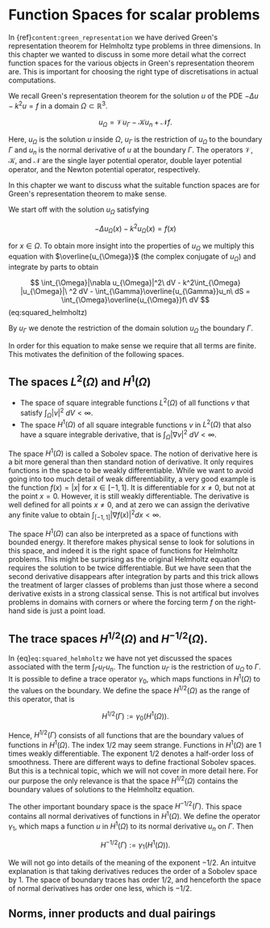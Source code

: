 # Function Spaces for scalar problems

In {ref}`content:green_representation` we have derived Green's representation theorem for Helmholtz type problems in three dimensions. In this chapter we wanted to discuss in some more detail what the correct function spaces for the various objects in Green's representation theorem are. This is important for choosing the right type of discretisations in actual computations.

We recall Green's representation theorem for the solution $u$ of the PDE $-\Delta u-k^2u=f$ in a domain $\Omega\subset\mathbb{R}^3$.

$$
u_{\Omega} = \mathcal{V}u_{\Gamma} - \mathcal{K}u_n +\mathcal{N}f.
$$

Here, $u_{\Omega}$ is the solution $u$ inside $\Omega$, $u_{\Gamma}$ is the restriction of $u_{\Omega}$ to the boundary $\Gamma$ and $u_n$ is the normal derivative of $u$ at the boundary $\Gamma$. The operators $\mathcal{V}$, $\mathcal{K}$, and $\mathcal{N}$ are the single layer potential operator, double layer potential operator, and the Newton potential operator, respectively.

In this chapter we want to discuss what the suitable function spaces are for Green's representation theorem to make sense.

We start off with the solution $u_{\Omega}$ satisfying

$$
-\Delta u_{\Omega}(x) - k^2u_{\Omega}(x) = f(x)
$$ 

for $x\in\Omega$. To obtain more insight into the properties of $u_{\Omega}$ we multiply this equation with $\overline{u_{\Omega}}$ (the complex conjugate of $u_{\Omega}$) and integrate by parts to obtain

$$
\int_{\Omega}|\nabla u_{\Omega}|^2\ dV - k^2\int_{\Omega} |u_{\Omega}|\ ^2 dV - \int_{\Gamma}\overline{u_{\Gamma}}u_n\ dS = \int_{\Omega}\overline{u_{\Omega}}f\ dV
$$ (eq:squared_helmholtz)

By $u_{\Gamma}$ we denote the restriction of the domain solution $u_{\Omega}$ the boundary $\Gamma$.

In order for this equation to make sense we require that all terms are finite. This motivates the definition of the following spaces.

## The spaces $L^2(\Omega)$ and $H^1(\Omega)$

* The space of square integrable functions $L^2(\Omega)$ of all functions $v$ that satisfy $\int_{\Omega}|v|^2\ dV < \infty$.
* The space $H^1(\Omega)$ of all square integrable functions $v$ in $L^2(\Omega)$ that also have a square integrable derivative, that is $\int_{\Omega}|\nabla v|^2\ dV < \infty$.

The space $H^1(\Omega)$ is called a Sobolev space. The notion of derivative here is a bit more general than then standard notion of derivative. It only requires functions in the space to be weakly differentiable. While we want to avoid going into too much detail of weak differentiability, a very good example is the function $f(x) = |x|$ for $x\in [-1, 1]$. It is differentiable for $x\neq 0$, but not at the point $x=0$. However, it is still weakly differentiable. The derivative is well defined for all points $x\neq 0$, and at zero we can assign the derivative any finite value to obtain $\int_{[-1, 1]} |\nabla f(x)|^2dx < \infty$. 

The space $H^1(\Omega)$ can also be interpreted as a space of functions with bounded energy. It therefore makes physical sense to look for solutions in this space, and indeed it is the right space of functions for Helmholtz problems. This might be surprising as the original Helmholtz equation requires the solution to be twice differentiable. But we have seen that the second derivative disappears after integration by parts and this trick allows the treatment of larger classes of problems than just those where a second derivative exists in a strong classical sense. This is not artifical but involves problems in domains with corners or where the forcing term $f$ on the right-hand side is just a point load.

## The trace spaces $H^{1/2}(\Omega)$ and $H^{-1/2}(\Omega)$.

In {eq}`eq:squared_helmholtz` we have not yet discussed the spaces associated with the term $\int_{\Gamma}u_{\Gamma}u_n$. The function $u_{\Gamma}$ is the restriction of $u_{\Omega}$ to $\Gamma$. It is possible to define a trace operator $\gamma_0$, which maps functions in $H^1(\Omega)$ to the values on the boundary. We define the space $H^{1/2}(\Omega)$ as the range of this operator, that is

$$
H^{1/2}(\Gamma) := \gamma_0(H^{1}(\Omega)).
$$

Hence, $H^{1/2}(\Gamma)$ consists of all functions that are the boundary values of functions in $H^1(\Omega)$. The index $1/2$ may seem strange. Functions in $H^1(\Omega)$ are 1 times weakly differentiable. The exponent $1/2$ denotes a half-order loss of smoothness. There are different ways to define fractional Sobolev spaces. But this is a technical topic, which we will not cover in more detail here. For our purpose the only relevance is that the space $H^{1/2}(\Omega)$ contains the boundary values of solutions to the Helmholtz equation.

The other important boundary space is the space $H^{-1/2}(\Gamma)$. This space contains all normal derivatives of functions in $H^1(\Omega)$. We define the operator $\gamma_1$, which maps a function $u$ in $H^1(\Omega)$ to its normal derivative $u_n$ on $\Gamma$. Then 

$$
H^{-1/2}(\Gamma) := \gamma_1(H^{1}(\Omega)).
$$

We will not go into details of the meaning of the exponent $-1/2$. An intuitve explanation is that taking derivatives reduces the order of a Sobolev space by $1$. The space of boundary traces has order $1/2$, and henceforth the space of normal derivatives has order one less, which is $-1/2$.


## Norms, inner products and dual pairings


